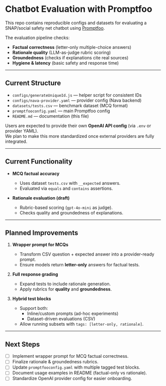 # Chatbot Evaluation with Promptfoo

This repo contains reproducible configs and datasets for evaluating a SNAP/social safety net chatbot using [Promptfoo](https://promptfoo.dev/).

The evaluation pipeline checks:
- **Factual correctness** (letter-only multiple-choice answers)
- **Rationale quality** (LLM-as-judge rubric scoring)
- **Groundedness** (checks if explanations cite real sources)
- **Hygiene & latency** (basic safety and response time)

---

## Current Structure

- `configs/generateUniqueId.js` — helper script for consistent IDs
- `configs/nava-provider.yaml` — provider config (Nava backend)
- `datasets/tests.csv` — benchmark dataset (MCQ format)
- `promptfooconfig.yaml` — main Promptfoo config
- `README.md` — documentation (this file)

Users are expected to provide their own **OpenAI API config** (via `.env` or provider YAML).  
We plan to make this more standardized once external providers are fully integrated.

---

## Current Functionality

- **MCQ factual accuracy**  
  - Uses dataset `tests.csv` with `__expected` answers.  
  - Evaluated via `equals` and `contains` assertions.

- **Rationale evaluation (draft)**  
  - Rubric-based scoring (`gpt-4o-mini` as judge).  
  - Checks quality and groundedness of explanations.  

---

## Planned Improvements

1. **Wrapper prompt for MCQs**  
   - Transform CSV question + expected answer into a provider-ready prompt.  
   - Ensure models return **letter-only** answers for factual tests.

2. **Full response grading**  
   - Expand tests to include rationale generation.  
   - Apply rubrics for **quality** and **groundedness**.

3. **Hybrid test blocks**  
   - Support both:
     - Inline/custom prompts (ad-hoc experiments)  
     - Dataset-driven evaluations (CSV)  
   - Allow running subsets with `tags: [letter-only, rationale]`.

---

## Next Steps

- [ ] Implement wrapper prompt for MCQ factual correctness.  
- [ ] Finalize rationale & groundedness rubrics.  
- [ ] Update `promptfooconfig.yaml` with multiple tagged test blocks.  
- [ ] Document usage examples in README (factual-only vs rationale).  
- [ ] Standardize OpenAI provider config for easier onboarding.  
